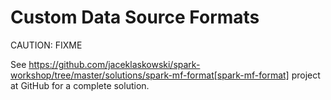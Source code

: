 # Custom Data Source Formats

CAUTION: FIXME

See https://github.com/jaceklaskowski/spark-workshop/tree/master/solutions/spark-mf-format[spark-mf-format] project at GitHub for a complete solution.
